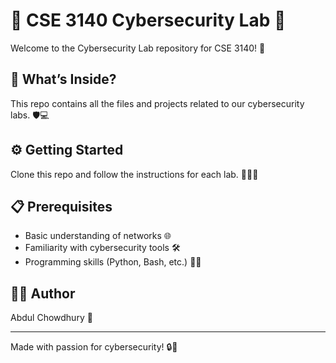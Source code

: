 # 🔐 CSE 3140 Cybersecurity Lab 🔐

Welcome to the Cybersecurity Lab repository for CSE 3140! 🚀

## 📂 What’s Inside?

This repo contains all the files and projects related to our cybersecurity labs. 🛡️💻

## ⚙️ Getting Started

Clone this repo and follow the instructions for each lab. 🧑‍💻✨

## 📋 Prerequisites

- Basic understanding of networks 🌐  
- Familiarity with cybersecurity tools 🛠️  
- Programming skills (Python, Bash, etc.) 🐍🐚  

## 👨‍💻 Author

Abdul Chowdhury 👋

---

Made with passion for cybersecurity! 🔒💙  
